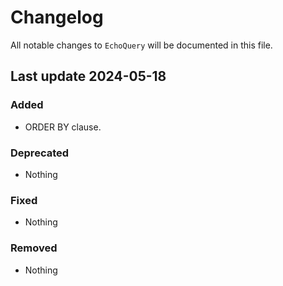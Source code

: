 # Changelog

All notable changes to `EchoQuery` will be documented in this file.

## Last update 2024-05-18

### Added
- ORDER BY clause.

### Deprecated
- Nothing

### Fixed
- Nothing

### Removed
- Nothing
